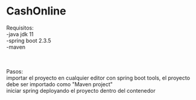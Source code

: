 # CashOnline

Requisitos:</br>
  -java jdk 11 </br>
  -spring boot 2.3.5</br>
  -maven </br>
  </br></br>
  
Pasos:</br>
  importar el proyecto en cualquier editor con spring boot tools, el proyecto debe ser importado como "Maven project"</br>
  iniciar spring deployando el proyecto dentro del contenedor</br>
  
